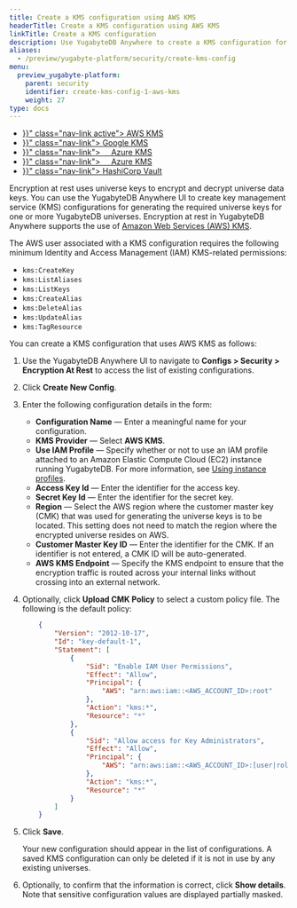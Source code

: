```yaml
---
title: Create a KMS configuration using AWS KMS
headerTitle: Create a KMS configuration using AWS KMS
linkTitle: Create a KMS configuration
description: Use YugabyteDB Anywhere to create a KMS configuration for Amazon Web Services (AWS) KMS.
aliases:
  - /preview/yugabyte-platform/security/create-kms-config
menu:
  preview_yugabyte-platform:
    parent: security
    identifier: create-kms-config-1-aws-kms
    weight: 27
type: docs
---
```


<ul class="nav nav-tabs-alt nav-tabs-yb">
  <li >
    <a href="{{< relref "./aws-kms.md" >}}" class="nav-link active">
      <i class="fa-brands fa-aws" aria-hidden="true"></i>
      AWS KMS
    </a>
  </li>
  <li >
    <a href="{{< relref "./google-kms.md" >}}" class="nav-link">
      <i class="fa-brands fa-google" aria-hidden="true"></i>
      Google KMS
    </a>
  </li>

<li >
    <a href="{{< relref "./azure-kms.md" >}}" class="nav-link">
      <i class="icon-azure" aria-hidden="true"></i>&nbsp;
      &nbsp;&nbsp;Azure KMS
    </a>
  </li>

  <li >
    <a href="{{< relref "./azure-kms.md" >}}" class="nav-link">
      <i class="icon-azure" aria-hidden="true"></i>&nbsp;
      &nbsp;&nbsp;Azure KMS
    </a>
  </li>

  <li >
    <a href="{{< relref "./hashicorp-kms.md" >}}" class="nav-link">
      <i class="icon-postgres" aria-hidden="true"></i>
      HashiCorp Vault
    </a>
  </li>

</ul>

Encryption at rest uses universe keys to encrypt and decrypt universe data keys. You can use the YugabyteDB Anywhere UI to create key management service (KMS) configurations for generating the required universe keys for one or more YugabyteDB universes. Encryption at rest in YugabyteDB Anywhere supports the use of [Amazon Web Services (AWS) KMS](https://aws.amazon.com/kms/).

The AWS user associated with a KMS configuration requires the following minimum Identity and Access Management (IAM) KMS-related permissions:

- `kms:CreateKey`
- `kms:ListAliases`
- `kms:ListKeys`
- `kms:CreateAlias`
- `kms:DeleteAlias`
- `kms:UpdateAlias`
- `kms:TagResource`

You can create a KMS configuration that uses AWS KMS as follows:

1. Use the YugabyteDB Anywhere UI to navigate to **Configs > Security > Encryption At Rest** to access the list of existing configurations.

2. Click **Create New Config**.

3. Enter the following configuration details in the form:

    - **Configuration Name** — Enter a meaningful name for your configuration.
    - **KMS Provider** — Select **AWS KMS**.
    - **Use IAM Profile** — Specify whether or not to use an IAM profile attached to an Amazon Elastic Compute Cloud (EC2) instance running YugabyteDB. For more information, see [Using instance profiles](https://docs.aws.amazon.com/IAM/latest/UserGuide/id_roles_use_switch-role-ec2_instance-profiles.html).
    - **Access Key Id** — Enter the identifier for the access key.
    - **Secret Key Id** — Enter the identifier for the secret key.
    - **Region** — Select the AWS region where the customer master key (CMK) that was used for generating the universe keys is to be located. This setting does not need to match the region where the encrypted universe resides on AWS.
    - **Customer Master Key ID** — Enter the identifier for the CMK. If an identifier is not entered, a CMK ID will be auto-generated.
    - **AWS KMS Endpoint** — Specify the KMS endpoint to ensure that the encryption traffic is routed across your internal links without crossing into an external network.

4. Optionally, click **Upload CMK Policy** to select a custom policy file. The following is the default policy:

    ```json
        {
            "Version": "2012-10-17",
            "Id": "key-default-1",
            "Statement": [
                {
                    "Sid": "Enable IAM User Permissions",
                    "Effect": "Allow",
                    "Principal": {
                        "AWS": "arn:aws:iam::<AWS_ACCOUNT_ID>:root"
                    },
                    "Action": "kms:*",
                    "Resource": "*"
                },
                {
                    "Sid": "Allow access for Key Administrators",
                    "Effect": "Allow",
                    "Principal": {
                        "AWS": "arn:aws:iam::<AWS_ACCOUNT_ID>:[user|role]{1}/[<USER_NAME>|<ROLE_NAME>]{1}"
                    },
                    "Action": "kms:*",
                    "Resource": "*"
                }
            ]
        }
    ```

5. Click **Save**.<br>

    Your new configuration should appear in the list of configurations. A saved KMS configuration can only be deleted if it is not in use by any existing universes.

6. Optionally, to confirm that the information is correct, click **Show details**. Note that sensitive configuration values are displayed partially masked.
